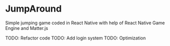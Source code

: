 # JumpAround

Simple jumping game coded in React Native with help of React Native Game Engine and Matter.js

TODO: Refactor code
TODO: Add login system
TODO: Optimization
